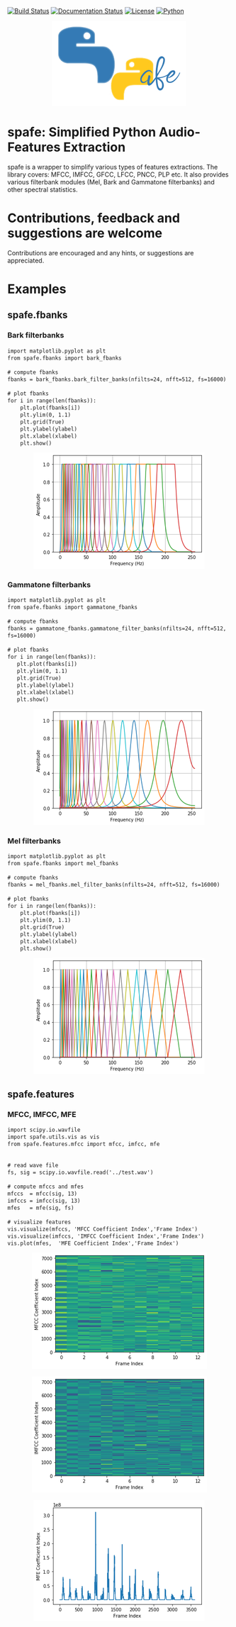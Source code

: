 [![Build Status](https://travis-ci.org/SuperKogito/spafe.svg?branch=master)](https://travis-ci.org/SuperKogito/spafe)
[![Documentation Status](https://readthedocs.org/projects/spafe/badge/?version=latest)](https://spafe.readthedocs.io/en/latest/?badge=latest)
[![License](https://img.shields.io/badge/license-BSD%203--Clause%20License%20(Revised)%20-blue)](https://github.com/SuperKogito/spafe/blob/master/LICENSE)
[![Python](https://img.shields.io/badge/python%20-3.5%2B-blue)](https://www.python.org/downloads/release/python-350/)

<p align="center">
<img src="logo.jpg">
</p>

# spafe: Simplified Python Audio-Features Extraction
spafe is a wrapper to simplify various types of features extractions. The library covers: MFCC, IMFCC, GFCC, LFCC, PNCC, PLP etc.
It also provides various filterbank modules (Mel, Bark and Gammatone filterbanks) and other spectral statistics.

# Contributions, feedback and suggestions are welcome
Contributions are encouraged and any hints, or suggestions are appreciated.



# Examples
## spafe.fbanks
### Bark filterbanks

    import matplotlib.pyplot as plt
    from spafe.fbanks import bark_fbanks

    # compute fbanks
    fbanks = bark_fbanks.bark_filter_banks(nfilts=24, nfft=512, fs=16000)

    # plot fbanks
    for i in range(len(fbanks)):
        plt.plot(fbanks[i])
        plt.ylim(0, 1.1)
        plt.grid(True)
        plt.ylabel(ylabel)
        plt.xlabel(xlabel)
        plt.show()

<p align="center">
<img src="docs/source/fbanks/images/bark_fbanks.png">
</p>

### Gammatone filterbanks

    import matplotlib.pyplot as plt
    from spafe.fbanks import gammatone_fbanks

    # compute fbanks
    fbanks = gammatone_fbanks.gammatone_filter_banks(nfilts=24, nfft=512, fs=16000)

    # plot fbanks
    for i in range(len(fbanks)):
       plt.plot(fbanks[i])
       plt.ylim(0, 1.1)
       plt.grid(True)
       plt.ylabel(ylabel)
       plt.xlabel(xlabel)
       plt.show()

<p align="center">
<img src="docs/source/fbanks/images/gammatone_fbanks.png">
</p>

### Mel filterbanks
    import matplotlib.pyplot as plt
    from spafe.fbanks import mel_fbanks

    # compute fbanks
    fbanks = mel_fbanks.mel_filter_banks(nfilts=24, nfft=512, fs=16000)

    # plot fbanks
    for i in range(len(fbanks)):
        plt.plot(fbanks[i])
        plt.ylim(0, 1.1)
        plt.grid(True)
        plt.ylabel(ylabel)
        plt.xlabel(xlabel)
        plt.show()


<p align="center">
<img src="docs/source/fbanks/images/mel_fbanks.png">
</p>

## spafe.features
### MFCC, IMFCC, MFE
    import scipy.io.wavfile
    import spafe.utils.vis as vis
    from spafe.features.mfcc import mfcc, imfcc, mfe


    # read wave file
    fs, sig = scipy.io.wavfile.read('../test.wav')

    # compute mfccs and mfes
    mfccs  = mfcc(sig, 13)
    imfccs = imfcc(sig, 13)
    mfes   = mfe(sig, fs)

    # visualize features
    vis.visualize(mfccs, 'MFCC Coefficient Index','Frame Index')
    vis.visualize(imfccs, 'IMFCC Coefficient Index','Frame Index')
    vis.plot(mfes,  'MFE Coefficient Index','Frame Index')


<p align="center">
<img src="docs/source/features/images/mfcc.png">
</p>

<p align="center">
<img src="docs/source/features/images/imfcc.png">
</p>

<p align="center">
<img src="docs/source/features/images/mfe.png">
</p>
